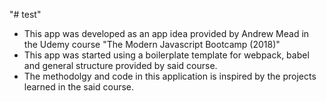 "# test" 

* This app was developed as an app idea provided by Andrew Mead in the Udemy course "The Modern Javascript Bootcamp (2018)"
* This app was started using a boilerplate template for webpack, babel and general structure provided by said course. 
* The methodolgy and code in this application is inspired by the projects learned in the said course.